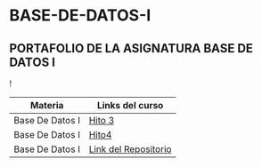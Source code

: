 # BASE-DE-DATOS-I
## PORTAFOLIO DE LA ASIGNATURA BASE DE DATOS I
! [](https://www.beedigital.es/wp-content/uploads/2020/11/crear-base-de-datos.jpg)

| Materia | Links del curso |
| ------ | ----- |
|Base De Datos I| [Hito 3](https://github.com/SergioAndresMendozaAlvarado/BASE-DE-DATOS-I/tree/main/HITO%203)
|Base De Datos I|[Hito4](https://github.com/SergioAndresMendozaAlvarado/BASE-DE-DATOS-I/tree/main/LABS_HITO-4)
|Base De Datos I|[Link del Repositorio](https://github.com/SergioAndresMendozaAlvarado)
